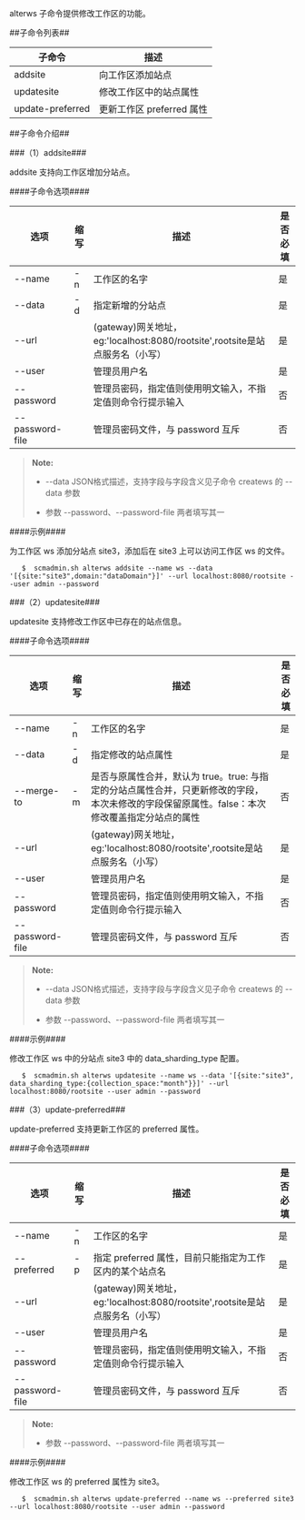 alterws 子命令提供修改工作区的功能。

##子命令列表##

|子命令    |描述             |
|----------|-----------------|
|addsite   |向工作区添加站点 |
|updatesite|修改工作区中的站点属性 |
|update-preferred   |更新工作区 preferred 属性|

##子命令介绍##

###（1）addsite###

addsite 支持向工作区增加分站点。

####子命令选项####

|选项       |缩写 |描述                                                         |是否必填|
|-----------|-----|-------------------------------------------------------------|--------|
|--name     |-n   |工作区的名字                                                 |是      |
|--data     |-d   |指定新增的分站点                                             |是      |
|--url      |     |(gateway)网关地址，eg:'localhost:8080/rootsite',rootsite是站点服务名（小写） |是      |
|--user     |     |管理员用户名                                                 |是      |
|--password |     |管理员密码，指定值则使用明文输入，不指定值则命令行提示输入   |否      |
|--password-file|     |管理员密码文件，与 password 互斥                         |否      |

>  **Note:**
>
>  * --data JSON格式描述，支持字段与字段含义见子命令 createws 的 --data 参数
>
>  * 参数 --password、--password-file 两者填写其一

####示例####

为工作区 ws 添加分站点 site3，添加后在 site3 上可以访问工作区 ws 的文件。

```lang-javascript
   $  scmadmin.sh alterws addsite --name ws --data '[{site:"site3",domain:"dataDomain"}]' --url localhost:8080/rootsite --user admin --password
```

###（2）updatesite###

updatesite 支持修改工作区中已存在的站点信息。

####子命令选项####

|选项       |缩写 |描述                                                         |是否必填|
|-----------|-----|-------------------------------------------------------------|--------|
|--name     |-n   |工作区的名字                                                 |是      |
|--data     |-d   |指定修改的站点属性                                            |是      |
|--merge-to |-m   |是否与原属性合并，默认为 true。true: 与指定的分站点属性合并，只更新修改的字段，本次未修改的字段保留原属性。false：本次修改覆盖指定分站点的属性                                          |否      |
|--url      |     |(gateway)网关地址，eg:'localhost:8080/rootsite',rootsite是站点服务名（小写） |是      |
|--user     |     |管理员用户名                                                 |是      |
|--password |     |管理员密码，指定值则使用明文输入，不指定值则命令行提示输入   |否      |
|--password-file|     |管理员密码文件，与 password 互斥                         |否      |

>  **Note:**
>
>  * --data JSON格式描述，支持字段与字段含义见子命令 createws 的 --data 参数
>
>  * 参数 --password、--password-file 两者填写其一

####示例####

修改工作区 ws 中的分站点 site3 中的 data_sharding_type 配置。

```lang-javascript
   $  scmadmin.sh alterws updatesite --name ws --data '[{site:"site3", data_sharding_type:{collection_space:"month"}}]' --url localhost:8080/rootsite --user admin --password
```

###（3）update-preferred###

update-preferred 支持更新工作区的 preferred 属性。

####子命令选项####

|选项       |缩写 |描述                                                         |是否必填|
|-----------|-----|-------------------------------------------------------------|--------|
|--name     |-n   |工作区的名字                                                 |是      |
|--preferred|-p   |指定 preferred 属性，目前只能指定为工作区内的某个站点名      |是      |
|--url      |     |(gateway)网关地址，eg:'localhost:8080/rootsite',rootsite是站点服务名（小写） |是      |
|--user     |     |管理员用户名                                                 |是      |
|--password |     |管理员密码，指定值则使用明文输入，不指定值则命令行提示输入   |否      |
|--password-file|     |管理员密码文件，与 password 互斥                         |否      |

>  **Note:**
>
>  * 参数 --password、--password-file 两者填写其一

####示例####

修改工作区 ws 的 preferred 属性为 site3。

```lang-javascript
   $  scmadmin.sh alterws update-preferred --name ws --preferred site3 --url localhost:8080/rootsite --user admin --password
```